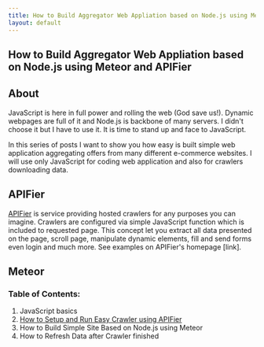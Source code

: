 ```yaml
---
title: How to Build Aggregator Web Appliation based on Node.js using Meteor and APIFier
layout: default
---
```



##  How to Build Aggregator Web Appliation based on Node.js using Meteor and APIFier

## About

JavaScript is here in full power and rolling the web (God save us!). Dynamic webpages are full of it and Node.js is backbone of many servers. I didn't choose it but I have to use it. It is time to stand up and face to JavaScript.

In this series of posts I want to show you how easy is built simple web application aggregating offers from many different e-commerce websites. I will use only JavaScript for coding web application and also for crawlers downloading data.

## APIFier

[APIFier](http://www.apifier.com) is service providing hosted crawlers for any purposes you can imagine. Crawlers are configured via simple JavaScript function which is included to requested page. This concept let you extract all data presented on the page, scroll page, manipulate dynamic elements, fill and send forms even login and much more. See examples on APIFier​'s homepage [link].

## Meteor


### Table of Contents:

1. JavaScript basics
2. [How to Setup and Run Easy Crawler using APIFier](./easy-crawler-using-APIFier)
3. How to Build Simple Site Based on Node.js using Meteor
4. How to Refresh Data after Crawler finished
